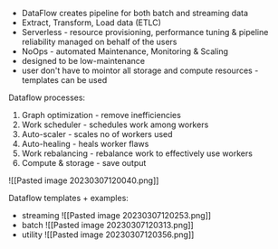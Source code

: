 - DataFlow creates pipeline for both batch and streaming data
- Extract, Transform, Load data (ETLC)
- Serverless - resource provisioning, performance tuning & pipeline reliability managed on behalf of the users
- NoOps - automated Maintenance, Monitoring & Scaling
- designed to be low-maintenance
- user don't have to mointor all storage and compute resources - templates can be used

Dataflow processes:
1. Graph optimization - remove inefficiencies
2. Work scheduler - schedules work among workers
3. Auto-scaler - scales no of workers used
4. Auto-healing - heals worker flaws
5. Work rebalancing - rebalance work to effectively use workers
6. Compute & storage - save output

![[Pasted image 20230307120040.png]]

Dataflow templates + examples:
- streaming
![[Pasted image 20230307120253.png]]
- batch
  ![[Pasted image 20230307120313.png]]
- utility
![[Pasted image 20230307120356.png]]


